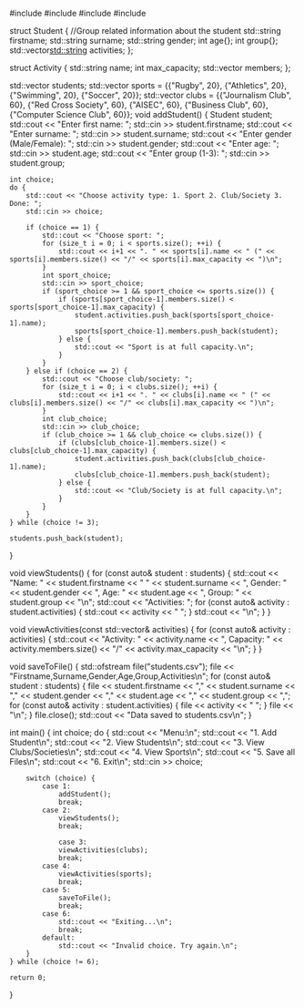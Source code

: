#include <iostream>
#include <vector>
#include <string>
#include <fstream>

struct Student { //Group related information about the student
    std::string firstname;
    std::string surname;
    std::string gender;
    int age{};
    int group{};
    std::vector<std::string> activities;
};

struct Activity {
    std::string name;
    int max_capacity;
    std::vector<Student> members;
};

std::vector<Student> students;
std::vector<Activity> sports = {{"Rugby", 20}, {"Athletics", 20}, {"Swimming", 20}, {"Soccer", 20}};
std::vector<Activity> clubs = {{"Journalism Club", 60}, {"Red Cross Society", 60}, {"AISEC", 60}, {"Business Club", 60}, {"Computer Science Club", 60}};
void addStudent() {
    Student student;
    std::cout << "Enter first name: ";
    std::cin >> student.firstname;
    std::cout << "Enter surname: ";
    std::cin >> student.surname;
    std::cout << "Enter gender (Male/Female): ";
    std::cin >> student.gender;
    std::cout << "Enter age: ";
    std::cin >> student.age;
    std::cout << "Enter group (1-3): ";
    std::cin >> student.group;

    int choice;
    do {
        std::cout << "Choose activity type: 1. Sport 2. Club/Society 3. Done: ";
        std::cin >> choice;

        if (choice == 1) {
            std::cout << "Choose sport: ";
            for (size_t i = 0; i < sports.size(); ++i) {
                std::cout << i+1 << ". " << sports[i].name << " (" << sports[i].members.size() << "/" << sports[i].max_capacity << ")\n";
            }
            int sport_choice;
            std::cin >> sport_choice;
            if (sport_choice >= 1 && sport_choice <= sports.size()) {
                if (sports[sport_choice-1].members.size() < sports[sport_choice-1].max_capacity) {
                    student.activities.push_back(sports[sport_choice-1].name);
                    sports[sport_choice-1].members.push_back(student);
                } else {
                    std::cout << "Sport is at full capacity.\n";
                }
            }
        } else if (choice == 2) {
            std::cout << "Choose club/society: ";
            for (size_t i = 0; i < clubs.size(); ++i) {
                std::cout << i+1 << ". " << clubs[i].name << " (" << clubs[i].members.size() << "/" << clubs[i].max_capacity << ")\n";
            }
            int club_choice;
            std::cin >> club_choice;
            if (club_choice >= 1 && club_choice <= clubs.size()) {
                if (clubs[club_choice-1].members.size() < clubs[club_choice-1].max_capacity) {
                    student.activities.push_back(clubs[club_choice-1].name);
                    clubs[club_choice-1].members.push_back(student);
                } else {
                    std::cout << "Club/Society is at full capacity.\n";
                }
            }
        }
    } while (choice != 3);

    students.push_back(student);
}
    

void viewStudents() {
    for (const auto& student : students) {
        std::cout << "Name: " << student.firstname << " " << student.surname << ", Gender: " << student.gender << ", Age: " << student.age << ", Group: " << student.group << "\n";
        std::cout << "Activities: ";
        for (const auto& activity : student.activities) {
            std::cout << activity << " ";
        }
        std::cout << "\n";
    }
}

void viewActivities(const std::vector<Activity>& activities) {
    for (const auto& activity : activities) {
        std::cout << "Activity: " << activity.name << ", Capacity: " << activity.members.size() << "/" << activity.max_capacity << "\n";
    }
}

void saveToFile() {
    std::ofstream file("students.csv");
    file << "Firstname,Surname,Gender,Age,Group,Activities\n";
    for (const auto& student : students) {
        file << student.firstname << "," << student.surname << "," << student.gender << "," << student.age << "," << student.group << ",";
        for (const auto& activity : student.activities) {
            file << activity << " ";
        }
        file << "\n";
    }
    file.close();
    std::cout << "Data saved to students.csv\n";
}

int main() {
    int choice;
    do {
        std::cout << "Menu:\n";
        std::cout << "1. Add Student\n";
        std::cout << "2. View Students\n";
        std::cout << "3. View Clubs/Societies\n";
        std::cout << "4. View Sports\n";
        std::cout << "5. Save all Files\n";
        std::cout << "6. Exit\n";
        std::cin >> choice;

        switch (choice) {
            case 1:
                addStudent();
                break;
            case 2:
                viewStudents();
                break;
            
                case 3:
                viewActivities(clubs);
                break;
            case 4:
                viewActivities(sports);
                break;
            case 5:
                saveToFile();
                break;
            case 6:
                std::cout << "Exiting...\n";
                break;
            default:
                std::cout << "Invalid choice. Try again.\n";
        }
    } while (choice != 6);

    return 0;
}
